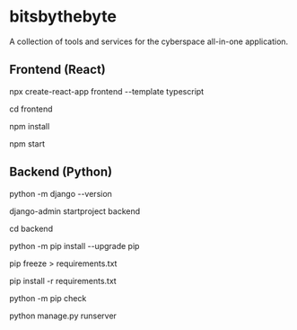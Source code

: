 # bitsbythebyte

A collection of tools and services for the cyberspace all-in-one application.

## Frontend (React)

npx create-react-app frontend --template typescript

cd frontend

npm install

npm start

## Backend (Python)

python -m django --version

django-admin startproject backend

cd backend

python -m pip install --upgrade pip

pip freeze > requirements.txt

pip install -r requirements.txt

python -m pip check

python manage.py runserver
